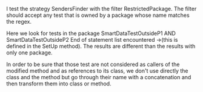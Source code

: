 I test the strategy SendersFinder with the filter RestrictedPackage.
The filter should accept any test that is owned by a package whose name matches the regex.

Here we look for tests in the package SmartDataTestOutsideP1 AND SmartDataTestOutsideP2  End of statement list encountered ->(this is defined in the SetUp method).
The results are different than the results with only one package.

In order to be sure that those test are not considered as callers of the modified method and as references to its class, we don't use directly the class and the method but go through their name with a concatenation and then transform them into class or method.